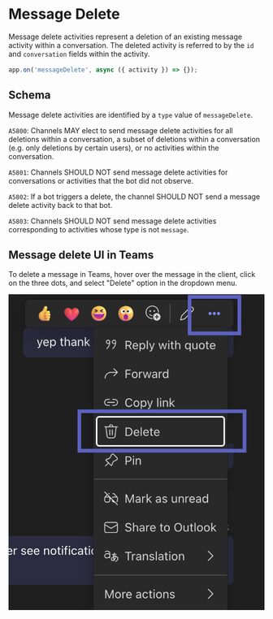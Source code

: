 # Message Delete

Message delete activities represent a deletion of an existing message activity within a conversation. The deleted activity is referred to by the `id` and `conversation` fields within the activity.

```typescript
app.on('messageDelete', async ({ activity }) => {});
```

## Schema

Message delete activities are identified by a `type` value of `messageDelete`.

`A5800`: Channels MAY elect to send message delete activities for all deletions within a conversation, a subset of deletions within a conversation (e.g. only deletions by certain users), or no activities within the conversation.

`A5801`: Channels SHOULD NOT send message delete activities for conversations or activities that the bot did not observe.

`A5802`: If a bot triggers a delete, the channel SHOULD NOT send a message delete activity back to that bot.

`A5803`: Channels SHOULD NOT send message delete activities corresponding to activities whose type is not `message`.

## Message delete UI in Teams

To delete a message in Teams, hover over the message in the client, click on the three dots, and select "Delete" option in the dropdown menu.

![Deleting a message in Teams](../../../../assets/screenshots/message-delete-ui.png)
